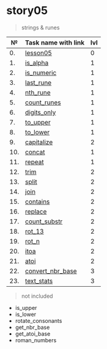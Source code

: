 # story05

> strings & runes

| №   | Task name with link                              | lvl |
| --- | ------------------------------------------------ | --- |
| 0.  | [lesson05](./lesson05)                           | 0    |
| 1.  | [is_alpha](./is_alpha/README.md)                 | 1   |
| 2.  | [is_numeric](./is_numeric/README.md)             | 1   |
| 3.  | [last_rune](./last_rune/README.md)               | 1   |
| 4.  | [nth_rune](./nth_rune/README.md)                 | 1   |
| 5.  | [count_runes](./count_runes/README.md)           | 1   |
| 6.  | [digits_only](./digits_only/README.md)           | 1   |
| 7.  | [to_upper](./to_upper/README.md)                 | 1   |
| 8.  | [to_lower](./to_lower/README.md)                 | 1   |
| 9.  | [capitalize](./capitalize/README.md)             | 2   |
| 10. | [concat](./concat/README.md)                     | 1   |
| 11. | [repeat](./repeat/README.md)                     | 1   |
| 12. | [trim](./trim/README.md)                         | 2   |
| 13. | [split](./split/README.md)                       | 2   |
| 14. | [join](./join/README.md)                         | 2   |
| 15. | [contains](./contains/README.md)                 | 2   |
| 16. | [replace](./replace/README.md)                   | 2   |
| 17. | [count_substr](./count_substr/README.md)         | 2   |
| 18. | [rot_13](./rot_13/README.md)                     | 2   |
| 19. | [rot_n](./rot_n/README.md)                       | 2   |
| 20. | [itoa](./itoa/README.md)                         | 2   |
| 21. | [atoi](./atoi/README.md)                         | 2   |
| 22. | [convert_nbr_base](./convert_nbr_base/README.md) | 3   |
| 23. | [text_stats](./text_stats/README.md)             | 3   |

> not included

- is_upper
- is_lower
- rotate_consonants
- get_nbr_base
- get_atoi_base
- roman_numbers
